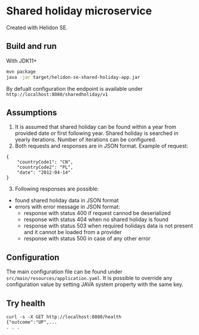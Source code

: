 # Shared holiday microservice 

Created with Helidon SE.

## Build and run

With JDK11+
```bash
mvn package
java -jar target/helidon-se-shared-holiday-app.jar
```

By defualt configuration the endpoint is available under `http://localhost:8080/sharedholiday/v1`

## Assumptions
1. It is assumed that shared holiday can be found within a year from provided date or first following year. Shared holiday is searched in yearly iterations. Number of iterations can be configured.
2. Both requests and responses are in JSON format. Example of request:
```
{
    "countryCode1": "CN",
    "countryCode2": "PL",
    "date": "2012-04-14"
}
```
3. Following responses are possible:
- found shared holiday data in JSON format
- errors with error message in JSON format:
    - response with status 400 if request cannod be deserialized
    - response with status 404 when no shared holiday is found
    - response with status 503 when required holidays data is not present and it cannot be loaded from a provider
    - response with status 500 in case of any other error

## Configuration

The main configuration file can be found under `src/main/resources/application.yaml`.
It is possible to override any configuration value by setting JAVA system property with the same key.

## Try health

```
curl -s -X GET http://localhost:8080/health
{"outcome":"UP",...
. . .
```
